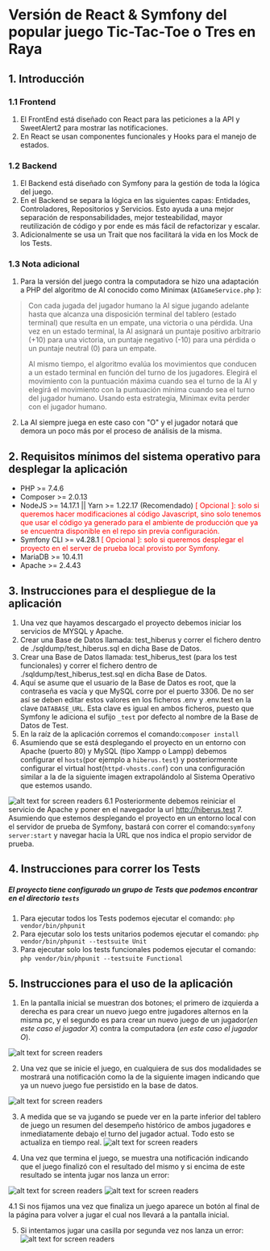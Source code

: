 # Versión de React & Symfony del popular juego Tic-Tac-Toe o Tres en Raya
## 1.	Introducción
### 1.1 Frontend
1. El FrontEnd está diseñado con React para las peticiones a la API y SweetAlert2 para mostrar 
las notificaciones.
2. En React se usan componentes funcionales y Hooks para el manejo de estados.

### 1.2 Backend 
1. El Backend está diseñado con Symfony para la gestión de toda la lógica 
del juego. 
2. En el Backend se separa la lógica en las siguientes capas: 
Entidades, Controladores, Repositorios y Servicios. Esto ayuda a una mejor separación 
de responsabilidades, mejor testeabilidad, mayor reutilización de código y por ende
es más fácil de refactorizar y escalar.
3. Adicionalmente se usa un Trait que nos facilitará la vida en los Mock de los Tests.

### 1.3 Nota adicional
1. Para la versión del juego contra la computadora se hizo una adaptación a PHP 
del algoritmo de AI conocido como Minimax (`AIGameService.php` ):
> Con cada jugada del jugador humano la AI sigue jugando adelante hasta que alcanza 
> una disposición terminal del tablero (estado terminal) que resulta en un empate, 
> una victoria o una pérdida. Una vez en un estado terminal, la AI asignará un 
> puntaje positivo arbitrario (+10) para una victoria, un puntaje negativo (-10) 
> para una pérdida o un puntaje neutral (0) para un empate.
> 
> Al mismo tiempo, el algoritmo evalúa los movimientos que conducen a un estado 
> terminal en función del turno de los jugadores. Elegirá el movimiento con la 
> puntuación máxima cuando sea el turno de la AI y elegirá el movimiento con la 
> puntuación mínima cuando sea el turno del jugador humano. Usando esta estrategia,
> Minimax evita perder con el jugador humano.
2. La AI siempre juega en este caso con "O" y el jugador notará que demora un poco más
por el proceso de análisis de la misma.

## 2. Requisitos mínimos del sistema operativo para desplegar la aplicación
* PHP >= 7.4.6
* Composer >= 2.0.13
* NodeJS >= 14.17.1 || Yarn >= 1.22.17 (Recomendado) <span style="color:red">[ Opcional ]: solo si queremos hacer modificaciones al código Javascript, sino solo tenemos que usar el código ya generado para el ambiente de producción que ya se encuentra disponible en el repo sin previa configuración.</span>
* Symfony CLI >= v4.28.1 <span style="color:red">[ Opcional ]: solo si queremos desplegar el proyecto en el server de prueba local provisto por Symfony.</span>
* MariaDB >= 10.4.11
* Apache >= 2.4.43

## 3. Instrucciones para el despliegue de la aplicación
1. Una vez que hayamos descargado el proyecto debemos iniciar los servicios de MYSQL y Apache.
2. Crear una Base de Datos llamada: test_hiberus y correr el fichero dentro de
   ./sqldump/test_hiberus.sql en dicha Base de Datos.
3. Crear una Base de Datos llamada: test_hiberus_test (para los test funcionales) y correr el fichero dentro de
   ./sqldump/test_hiberus_test.sql en dicha Base de Datos.
4. Aquí se asume que el usuario de la Base de Datos es root, que la contraseña es vacía y que MySQL corre por el puerto 3306. De no ser así se deben editar estos valores en los ficheros .env y .env.test en la clave `DATABASE_URL`. Esta clave es igual en ambos ficheros, puesto que Symfony le adiciona el sufijo `_test` por defecto al nombre de la Base de Datos de Test.
5. En la raíz de la aplicación corremos el comando:```composer install```
6. Asumiendo que se está desplegando el proyecto en un entorno con Apache (puerto 80) y MySQL (tipo Xampp o Lampp) debemos
   configurar el `hosts`(por ejemplo a `hiberus.test`) y posteriormente configurar el virtual host(`httpd-vhosts.conf`) con una configuración similar a la de la siguiente imagen extrapolándolo al Sistema Operativo que estemos usando.

![alt text for screen readers](./assets/images/httpd-vhosts.png "httpd-vhosts.conf")
6.1 Posteriormente debemos reiniciar el servicio de Apache y poner en el navegador la url http://hiberus.test
7. Asumiendo que estemos desplegando el proyecto en un entorno local con el servidor de prueba de Symfony, bastará con correr el comando:```symfony server:start``` y navegar hacia la URL que nos indica el propio servidor de prueba.

## 4. Instrucciones para correr los Tests
##### El proyecto tiene configurado un grupo de Tests que podemos encontrar en el directorio `tests`
1. Para ejecutar todos los Tests podemos ejecutar el comando: `php vendor/bin/phpunit`
2. Para ejecutar solo los tests unitarios podemos ejecutar el comando: `php vendor/bin/phpunit --testsuite Unit`
3. Para ejecutar solo los tests funcionales podemos ejecutar el comando: `php vendor/bin/phpunit --testsuite Functional`

## 5. Instrucciones para el uso de la aplicación
1. En la pantalla inicial se muestran dos botones; el primero de izquierda a derecha
   es para crear un nuevo juego entre jugadores alternos en la misma pc, y el segundo es
   para crear un nuevo juego de un jugador(*en este caso el jugador X*) contra la computadora
   (*en este caso el jugador O*).

![alt text for screen readers](./assets/images/pantallaInicial.png "Pantalla Inicial")

2. Una vez que se inicie el juego, en cualquiera de sus dos modalidades se mostrará
una notificación como la de la siguiente imagen indicando que ya un nuevo juego fue
persistido en la base de datos.

![alt text for screen readers](./assets/images/juegoCreado.png "Juego creado exitosamente")

3. A medida que se va jugando se puede ver en la parte inferior del tablero de juego
un resumen del desempeño histórico de ambos jugadores e inmediatamente debajo el turno
del jugador actual. Todo esto se actualiza en tiempo real.
![alt text for screen readers](./assets/images/transcursodelJuego.png "Transcurso del Juego")

4. Una vez que termina el juego, se muestra una notificación indicando que el juego
finalizó con el resultado del mismo y si encima de este resultado se intenta jugar nos
lanza un error:

![alt text for screen readers](./assets/images/ganoUnJugador.png "Gano un Jugador")
![alt text for screen readers](./assets/images/errorYaGanoUnJugador.png "Ya gano un Jugador")

4.1 Si nos fijamos una vez que finaliza un juego aparece un botón al final de la página
para volver a jugar el cual nos llevará a la pantalla inicial.

5. Si intentamos jugar una casilla por segunda vez nos lanza un error:
![alt text for screen readers](./assets/images/casillaJugada.png "Casilla jugada anteriormente")
